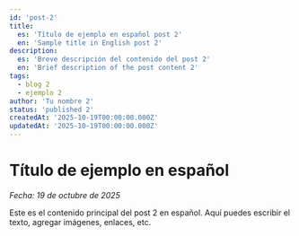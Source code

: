 ```yaml
---
id: 'post-2'
title:
  es: 'Título de ejemplo en español post 2'
  en: 'Sample title in English post 2'
description:
  es: 'Breve descripción del contenido del post 2'
  en: 'Brief description of the post content 2'
tags:
  - blog 2
  - ejemplo 2
author: 'Tu nombre 2'
status: 'published 2'
createdAt: '2025-10-19T00:00:00.000Z'
updatedAt: '2025-10-19T00:00:00.000Z'
---
```


# Título de ejemplo en español

_Fecha: 19 de octubre de 2025_

Este es el contenido principal del post 2 en español. Aquí puedes escribir el texto, agregar imágenes, enlaces, etc.
